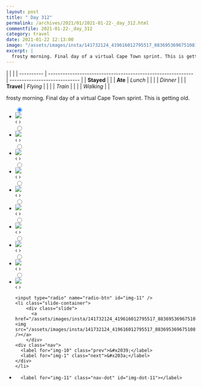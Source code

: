 ```yaml
---
layout: post
title: " Day 312"
permalink: /archives/2021/01/2021-01-22-_day_312.html
commentfile: 2021-01-22-_day_312
category: travel
date: 2021-01-22 12:13:00
image: "/assets/images/insta/141732124_419616012795517_8836953696751081288_n_17904693904631315.jpg"
excerpt: |
  frosty morning. Final day of a virtual Cape Town sprint. This is getting old.
---
```


|            |                                                              |
| ---------- | ------------------------------------------------------------ | ----------------------------- |
| **Stayed** |  |
| **Ate**    | _Lunch_                                                      |          |
|            | _Dinner_                                                     |          |
| **Travel** | _Flying_                                                     |          |
|            | _Train_                                                      |          |
|            | _Walking_                                                    |          |


frosty morning. Final day of a virtual Cape Town sprint. This is getting old.


<ul class="slides">
    <input type="radio" name="radio-btn" id="img-1" checked="checked" />
    <li class="slide-container">
        <div class="slide">
          <a href="/assets/images/insta/141401842_1386792561656232_9148843393260649328_n_17915495863559954.jpg"><img src="/assets/images/insta/141401842_1386792561656232_9148843393260649328_n_17915495863559954.jpg" /></a>
        </div>
    <div class="nav">
      <label for="img-11" class="prev">&#x2039;</label>
      <label for="img-2" class="next">&#x203a;</label>
    </div>
    </li>
        <input type="radio" name="radio-btn" id="img-2"  />
    <li class="slide-container">
        <div class="slide">
          <a href="/assets/images/insta/140751247_1103001216832232_2392047680163195134_n_17889006019891092.jpg"><img src="/assets/images/insta/140751247_1103001216832232_2392047680163195134_n_17889006019891092.jpg" /></a>
        </div>
    <div class="nav">
      <label for="img-1" class="prev">&#x2039;</label>
      <label for="img-3" class="next">&#x203a;</label>
    </div>
    </li>
        <input type="radio" name="radio-btn" id="img-3"  />
    <li class="slide-container">
        <div class="slide">
          <a href="/assets/images/insta/141103401_421385922518519_8395149896301292210_n_17887656454942797.jpg"><img src="/assets/images/insta/141103401_421385922518519_8395149896301292210_n_17887656454942797.jpg" /></a>
        </div>
    <div class="nav">
      <label for="img-2" class="prev">&#x2039;</label>
      <label for="img-4" class="next">&#x203a;</label>
    </div>
    </li>
        <input type="radio" name="radio-btn" id="img-4"  />
    <li class="slide-container">
        <div class="slide">
          <a href="/assets/images/insta/141705767_228286408791831_2124926522609643397_n_17912103853576905.jpg"><img src="/assets/images/insta/141705767_228286408791831_2124926522609643397_n_17912103853576905.jpg" /></a>
        </div>
    <div class="nav">
      <label for="img-3" class="prev">&#x2039;</label>
      <label for="img-5" class="next">&#x203a;</label>
    </div>
    </li>
        <input type="radio" name="radio-btn" id="img-5"  />
    <li class="slide-container">
        <div class="slide">
          <a href="/assets/images/insta/141100699_2122470047895256_4580304364058223621_n_17877787967114089.jpg"><img src="/assets/images/insta/141100699_2122470047895256_4580304364058223621_n_17877787967114089.jpg" /></a>
        </div>
    <div class="nav">
      <label for="img-4" class="prev">&#x2039;</label>
      <label for="img-6" class="next">&#x203a;</label>
    </div>
    </li>
        <input type="radio" name="radio-btn" id="img-6"  />
    <li class="slide-container">
        <div class="slide">
          <a href="/assets/images/insta/141823534_439723620558683_7740161820948739097_n_18182726710064999.jpg"><img src="/assets/images/insta/141823534_439723620558683_7740161820948739097_n_18182726710064999.jpg" /></a>
        </div>
    <div class="nav">
      <label for="img-5" class="prev">&#x2039;</label>
      <label for="img-7" class="next">&#x203a;</label>
    </div>
    </li>
        <input type="radio" name="radio-btn" id="img-7"  />
    <li class="slide-container">
        <div class="slide">
          <a href="/assets/images/insta/141655726_246697197042992_7402034018605991768_n_17917736047558008.jpg"><img src="/assets/images/insta/141655726_246697197042992_7402034018605991768_n_17917736047558008.jpg" /></a>
        </div>
    <div class="nav">
      <label for="img-6" class="prev">&#x2039;</label>
      <label for="img-8" class="next">&#x203a;</label>
    </div>
    </li>
        <input type="radio" name="radio-btn" id="img-8"  />
    <li class="slide-container">
        <div class="slide">
          <a href="/assets/images/insta/141383237_215987113490490_5403469732890314535_n_17987497798325117.jpg"><img src="/assets/images/insta/141383237_215987113490490_5403469732890314535_n_17987497798325117.jpg" /></a>
        </div>
    <div class="nav">
      <label for="img-7" class="prev">&#x2039;</label>
      <label for="img-9" class="next">&#x203a;</label>
    </div>
    </li>
        <input type="radio" name="radio-btn" id="img-9"  />
    <li class="slide-container">
        <div class="slide">
          <a href="/assets/images/insta/141104572_112504760788496_6608152190560460421_n_17868700064219970.jpg"><img src="/assets/images/insta/141104572_112504760788496_6608152190560460421_n_17868700064219970.jpg" /></a>
        </div>
    <div class="nav">
      <label for="img-8" class="prev">&#x2039;</label>
      <label for="img-10" class="next">&#x203a;</label>
    </div>
    </li>
        <input type="radio" name="radio-btn" id="img-10"  />
    <li class="slide-container">
        <div class="slide">
          <a href="/assets/images/insta/140456265_225993885741692_3580040828333237948_n_17983104004332433.jpg"><img src="/assets/images/insta/140456265_225993885741692_3580040828333237948_n_17983104004332433.jpg" /></a>
        </div>
    <div class="nav">
      <label for="img-9" class="prev">&#x2039;</label>
      <label for="img-11" class="next">&#x203a;</label>
    </div>
    </li>
    
    <input type="radio" name="radio-btn" id="img-11" />
    <li class="slide-container">
        <div class="slide">
          <a href="/assets/images/insta/141732124_419616012795517_8836953696751081288_n_17904693904631315.jpg"><img src="/assets/images/insta/141732124_419616012795517_8836953696751081288_n_17904693904631315.jpg" /></a>
        </div>
    <div class="nav">
      <label for="img-10" class="prev">&#x2039;</label>
      <label for="img-1" class="next">&#x203a;</label>
    </div>
    </li>
			
<li class="nav-dots">
      <label for="img-1" class="nav-dot" id="img-dot-1"></label>
      <label for="img-2" class="nav-dot" id="img-dot-2"></label>
      <label for="img-3" class="nav-dot" id="img-dot-3"></label>
      <label for="img-4" class="nav-dot" id="img-dot-4"></label>
      <label for="img-5" class="nav-dot" id="img-dot-5"></label>
      <label for="img-6" class="nav-dot" id="img-dot-6"></label>
      <label for="img-7" class="nav-dot" id="img-dot-7"></label>
      <label for="img-8" class="nav-dot" id="img-dot-8"></label>
      <label for="img-9" class="nav-dot" id="img-dot-9"></label>
      <label for="img-10" class="nav-dot" id="img-dot-10"></label>

      <label for="img-11" class="nav-dot" id="img-dot-11"></label>

</li>
</ul>        
             

		